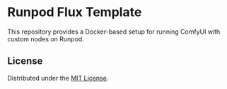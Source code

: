 # Runpod Flux Template

This repository provides a Docker-based setup for running ComfyUI with custom nodes on Runpod.

## License

Distributed under the [MIT License](LICENSE).
